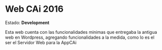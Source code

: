 Web CAi 2016
==============
Estado: **Development**

Esta web cuenta con las funcionalidades minimas que entregaba la antigua web en Wordpress, agregando funcionalidades a la medida,
como lo es el ser el Servidor Web para la AppCAi
